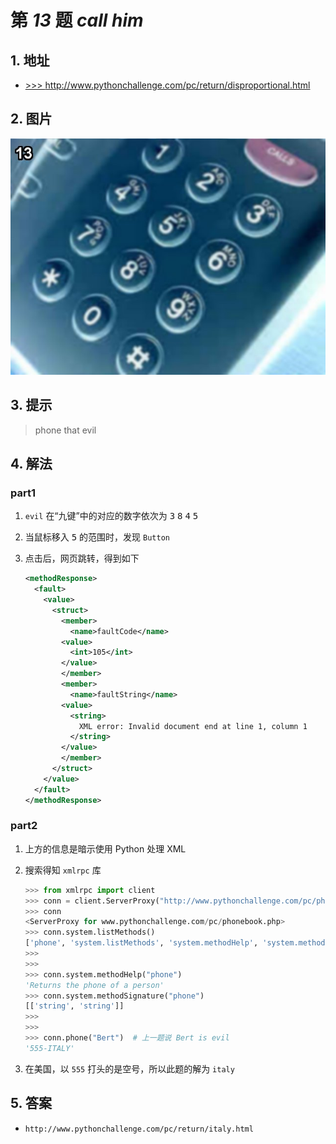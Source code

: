 # 第 *13* 题 *call him*

## 1. 地址

- <a href="http://www.pythonchallenge.com/pc/return/disproportional.html" target="_blank">>>> http://www.pythonchallenge.com/pc/return/disproportional.html</a>

## 2. 图片

![disprop](.\imgs\13_disprop.jpg)

## 3. 提示

> phone that evil

## 4. 解法

### part1

1. `evil` 在“九键”中的对应的数字依次为 <kbd>3</kbd> <kbd>8</kbd> <kbd>4</kbd> <kbd>5</kbd>
2. 当鼠标移入 <kbd>5</kbd> 的范围时，发现 `Button`
3. 点击后，网页跳转，得到如下

    ```xml
    <methodResponse>
      <fault>
        <value>
          <struct>
            <member>
              <name>faultCode</name>
            <value>
              <int>105</int>
            </value>
            </member>
            <member>
              <name>faultString</name>
            <value>
              <string>
                XML error: Invalid document end at line 1, column 1
              </string>
            </value>
            </member>
          </struct>
        </value>
      </fault>
    </methodResponse>
    ```

### part2

1. 上方的信息是暗示使用 Python 处理 XML
2. 搜索得知 `xmlrpc` 库

    ```python
    >>> from xmlrpc import client
    >>> conn = client.ServerProxy("http://www.pythonchallenge.com/pc/phonebook.php")
    >>> conn
    <ServerProxy for www.pythonchallenge.com/pc/phonebook.php>
    >>> conn.system.listMethods()
    ['phone', 'system.listMethods', 'system.methodHelp', 'system.methodSignature', 'system.multicall', 'system.getCapabilities']
    >>> 
    >>> 
    >>> conn.system.methodHelp("phone")
    'Returns the phone of a person'
    >>> conn.system.methodSignature("phone")
    [['string', 'string']]
    >>> 
    >>> 	
    >>> conn.phone("Bert")  # 上一题说 Bert is evil
    '555-ITALY'
    ```

3. 在美国，以 `555` 打头的是空号，所以此题的解为 `italy`

## 5. 答案

- `http://www.pythonchallenge.com/pc/return/italy.html`